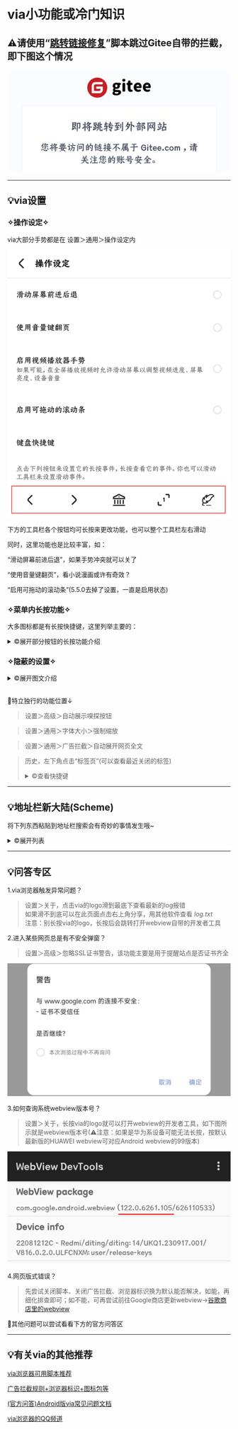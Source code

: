# via小功能或冷门知识

## ⚠请使用“[跳转链接修复](https://greasyfork.org/zh-CN/scripts/395970)”脚本跳过Gitee自带的拦截，即下图这个情况

![输入图片说明](1000021304.jpg)

*****

## 💡via设置

### ✧操作设定✧

via大部分手势都是在 设置＞通用＞操作设定内

![输入图片说明](1000021333.png)

下方的工具栏各个按钮均可长按来更改功能，也可以整个工具栏左右滑动

同时，这里功能也是比较丰富，如：

“滑动屏幕前进后退”，如果手势冲突就可以关了

“使用音量键翻页”，看小说漫画或许有奇效？

“启用可拖动的滚动条”(5.5.0去掉了设置，一直是启用状态)

### ✧菜单内长按功能✧

大多图标都是有长按快捷键，这里列举主要的：

<details>
  <summary> ©展开部分按钮的长按功能介绍 </summary>

- 长按“设置”进入“定制菜单”界面

(普通方式 点击菜单中的“定制菜单” 或 设置＞通用＞定制菜单)

- 长按“电脑模式”可以切换“浏览器标识”

(普通方式 点击菜单中的“浏览器标识”)

- 长按“浏览器标识”进入“浏览器标识”界面

(普通方式 设置＞通用＞浏览器标识)

- 长按“工具箱”进行“资源嗅探”

(普通方式 点击菜单中的“资源嗅探”)

- 长按“添加书签”将网站“添加到桌面”

(普通方式 点击菜单中的“添加到桌面”)

- 长按“标记广告”/“网络日志”进入“自定义规则”界面

(普通方式 设置＞通用＞广告拦截＞自定义规则)

- 长按“翻译”打开翻译菜单，用于切换其他翻译方式

(普通方式 正常翻译失败后会打开)

(↓5.4.0更新)

- 长按“阅读模式”可以打开阅读设置

(普通方式 设置＞通用＞阅读模式)

- 长按地址栏左侧图标选择“搜索引擎”

</details>

### ✧隐蔽的设置✧

<details>
  <summary> ©展开图文介绍 </summary>

1. 标签栏内长按标签

![输入图片说明](1000021334.png)

2. 标签左侧长按拖动

![输入图片说明](1000021335.png)

3. 大书签页左侧长按拖动

![输入图片说明](1000021339.png)

4. 网页转二维码

点击地址栏左侧图标，然后点击如图的二维码图标

![输入图片说明](1000021355.png)

5. 自定义阅读模式CSS

使用方法(三种，不是三步)：

①设置＞通用＞阅读模式＞自定义阅读模式css

②阅读模式下长按阅读模式设置里的“更多选项”

③非阅读模式下长按菜单中的“阅读模式”，点击“自定义阅读模式css”(菜单中没找到阅读模式就长按菜单中的“设置”，将“阅读模式”拖入)

<details><summary>©阅读模式CSS简易使用教程</summary>


```

/*💾阅读模式主体*/
.via-reader-body{
/*↓网页字体改为默认↓*/
font-family:initial !important;
}
/*💾阅读模式头部整体*/
.via-reader-header{
/*↓调整边距(两条)↓*/
padding:0;
margin-bottom:0;
}
/*💾阅读模式头部-标题*/
.via-reader-header>h1{
/*↓让标题只显示一行(三条)↓*/
overflow:hidden;
white-space:nowrap;
text-overflow:ellipsis;
}
/*💾阅读模式头部-域名*/
.via-reader-header>div:not(a){
/*不知道有什么能改的，先放着*/
}
/*💾阅读模式头部-上一页、目录、下一页*/
.via-reader-header>div>a{
color:red !important;
/*↓去掉下划线↓*/
text-decoration:none !important;
padding:10px 0;
}
/*💾阅读模式内容*/
.via-reader-content{
/*↓限制宽度↓*/
width:92vw !important;
/*↓添加边框↓*/
border:1px solid grey;
/*↓调整边距(两条)*/
margin:20px auto 80px;
padding:10px;
}
/*💾阅读模式内容-调整文字边距*/
.via-reader-content>p{
margin:0;
padding:10px 0;
}
/*💾让文字两端对齐*/
#readability-page-1 > div > p{
text-align:justify !important;
}
/*💾尝试去掉内部边框*/
.via-reader-content *{
box-shadow:0px !important;
border:0 !important;
}
/*💾阅读模式内容-上一页、目录、下一页*/
.via-reader-content>p>a{
color:red !important;
}

```


</details>

</details>

<br>

🤔特立独行的功能位置↓

> 设置＞高级＞自动展示嗅探按钮

> 设置＞通用＞字体大小＞强制缩放

> 设置＞通用＞广告拦截＞自动展开网页全文

> 历史，左下角点击“标签页”(可以查看最近关闭的标签)<br><details><summary> ©查看快捷键 </summary>长按添加标签(如图)的地方即可直接打开<br>![输入图片说明](1000022323.png) </details>

*****

## 💡地址栏新大陆(Scheme)

将下列东西粘贴到地址栏搜索会有奇妙的事情发生哦~

<details>
  <summary> ©展开列表 </summary>

- 大书签页(书签部分)
> javascript:via.cmd(257)

- 大书签页(历史部分)
> v://history _或_ via://history

- 翻译菜单 
> javascript:via.cmd(513)

- 聚焦地址栏 
> javascript:via.cmd(514)

- 标记广告 
> javascript:via.cmd(517)

- via功能页 
> v:// _或_ via://

- 沉浸式书签页(实际上就是文件地址)
> file:///data/user/0/mark.via/files/bookmarks.html

- 沉浸式历史页 
> history//

- 沉浸式离线页 
> v://offline _或_ via://offline

- 小窗口书签页 
> folder://

- 在主页时是小窗口书签页，在其他网页是沉浸式书签页
> v://bookmarks _或_ via://bookmarks

- 图标包切换页 
> v://skins _或_ via://skins

- 使用扫码功能 
> v://scanner _或_ via://scanner

- 打开下载页
> v://downloader _或_ via://downloader

- 调用via搜索(基本是开发者用的)
> v://search _或_ via://search

- 调用via搜索任意关键词(喜欢折腾的可以试试，用外部软件调用via)
> v://search?q=任意关键词 _或_ via://search?q=任意关键词

[官方介绍Scheme文档](https://viayoo.com/zh-cn/docs/about-the-uri-scheme-of-via-for-android.html)

</details>

*****

## 💡问答专区

1.via浏览器触发异常问题？

> 设置＞关于，点击via的logo滑到最底下查看最新的log报错<br>如果滑不到底可以在此页面点击右上角分享，用其他软件查看 _log.txt_ <br>注意：别长按via的logo，长按后会跳转打开webview自带的开发者工具

2.进入某些网页总是有不安全弹窗？

> 设置＞高级＞忽略SSL证书警告，该功能主要是用于提醒站点是否证书齐全

![输入图片说明](1000021354.png)

3.如何查询系统webview版本号？

> 设置＞关于，长按via的logo就可以打开webview的开发者工具，如下图所示就是webview版本号(⚠注意：如果是华为系设备可能无法长按，按默认最新版的HUAWEI webview可对应Android webview的99版本)

![输入图片说明](1000022325.png)

4.网页版式错误？

> 先尝试关闭脚本、关闭广告拦截、浏览器标识换为默认能否解决，如能，再细化排查即可；如不能，可再尝试前往Google商店更新webview→[谷歌商店里的webview](https://play.google.com/store/apps/details?id=com.google.android.webview)

🤔其他问题可以尝试看看下方的官方问答区

*****

## 💡有关via的其他推荐

[via浏览器可用脚本推荐](https://gitee.com/half-dream-half-wake/script-share/blob/master/README.md)

[广告拦截规则+浏览器标识+图标包等](https://gitee.com/half-dream-half-wake/script-share/blob/master/messy-cont.md)

[(官方问答)Android版via常见问题文档](https://viayoo.com/zh-cn/docs/via-for-android-faq.html)

[via浏览器的QQ频道](https://pd.qq.com/s/142yif2dj)